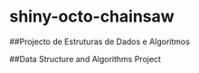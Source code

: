 # shiny-octo-chainsaw
##Projecto de Estruturas de Dados e Algoritmos

##Data Structure and Algorithms Project
